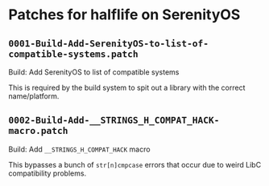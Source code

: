 # Patches for halflife on SerenityOS

## `0001-Build-Add-SerenityOS-to-list-of-compatible-systems.patch`

Build: Add SerenityOS to list of compatible systems

This is required by the build system to spit out a library with
the correct name/platform.

## `0002-Build-Add-__STRINGS_H_COMPAT_HACK-macro.patch`

Build: Add `__STRINGS_H_COMPAT_HACK` macro

This bypasses a bunch of `str[n]cmpcase` errors that occur due to weird
LibC compatibility problems.

